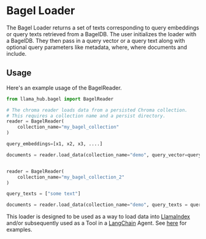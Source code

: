 # Bagel Loader

The Bagel Loader returns a set of texts corresponding to query embeddings or query texts retrieved from a BagelDB.
The user initializes the loader with a BagelDB. They then pass in a query vector or a query text along with optional query parameters like metadata, where, where documents and include.

## Usage

Here's an example usage of the BagelReader.

```python
from llama_hub.bagel import BagelReader

# The chroma reader loads data from a persisted Chroma collection.
# This requires a collection name and a persist directory.
reader = BagelReader(
    collection_name="my_bagel_collection"
)

query_embeddings=[x1, x2, x3, ....]

documents = reader.load_data(collection_name="demo", query_vector=query_embeddings, n_results=5)


reader = BagelReader(
    collection_name="my_bagel_collection_2"
)

query_texts = ["some text"]

documents = reader.load_data(collection_name="demo", query_texts = query_texts, n_results=5)
```

This loader is designed to be used as a way to load data into [LlamaIndex](https://github.com/jerryjliu/gpt_index/tree/main/gpt_index) and/or subsequently used as a Tool in a [LangChain](https://github.com/hwchase17/langchain) Agent. See [here](https://github.com/emptycrown/llama-hub/tree/main) for examples.
